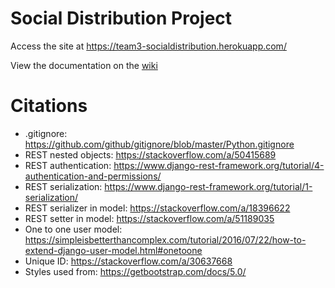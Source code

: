 # Social Distribution Project

Access the site at https://team3-socialdistribution.herokuapp.com/

View the documentation on the [wiki](https://github.com/CMPUT404W21-Team3/social-distribution/wiki)

# Citations
- .gitignore: https://github.com/github/gitignore/blob/master/Python.gitignore
- REST nested objects: https://stackoverflow.com/a/50415689
- REST authentication: https://www.django-rest-framework.org/tutorial/4-authentication-and-permissions/
- REST serialization: https://www.django-rest-framework.org/tutorial/1-serialization/
- REST serializer in model: https://stackoverflow.com/a/18396622
- REST setter in model: https://stackoverflow.com/a/51189035
- One to one user model: https://simpleisbetterthancomplex.com/tutorial/2016/07/22/how-to-extend-django-user-model.html#onetoone
- Unique ID: https://stackoverflow.com/a/30637668
- Styles used from: https://getbootstrap.com/docs/5.0/
